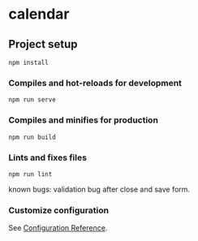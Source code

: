 # calendar

## Project setup
```
npm install
```

### Compiles and hot-reloads for development
```
npm run serve
```

### Compiles and minifies for production
```
npm run build
```

### Lints and fixes files
```
npm run lint
```
known bugs:
validation bug after close and save form.

### Customize configuration
See [Configuration Reference](https://cli.vuejs.org/config/).

